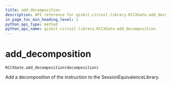 ```yaml
---
title: add_decomposition
description: API reference for qiskit.circuit.library.RCCXGate.add_decomposition
in_page_toc_min_heading_level: 1
python_api_type: method
python_api_name: qiskit.circuit.library.RCCXGate.add_decomposition
---
```


# add\_decomposition

<span id="qiskit.circuit.library.RCCXGate.add_decomposition" />

`RCCXGate.add_decomposition(decomposition)`

Add a decomposition of the instruction to the SessionEquivalenceLibrary.

